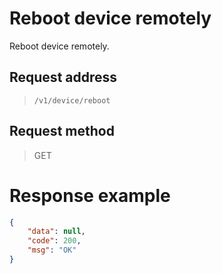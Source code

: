 # Reboot device remotely

Reboot device remotely.

## Request address

> `​/v1​/device​/reboot`

## Request method

> GET

# Response example

```json
{
    "data": null,
    "code": 200,
    "msg": "OK"
}
```

